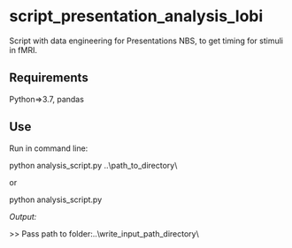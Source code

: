 # script_presentation_analysis_lobi
Script with data engineering for Presentations NBS, to get timing for stimuli in fMRI.

## Requirements
Python=>3.7, pandas

## Use

Run in command line:

python analysis_script.py ..\path_to_directory\

or 

python analysis_script.py

*Output:*

\>> Pass path to folder:..\write_input_path_directory\

